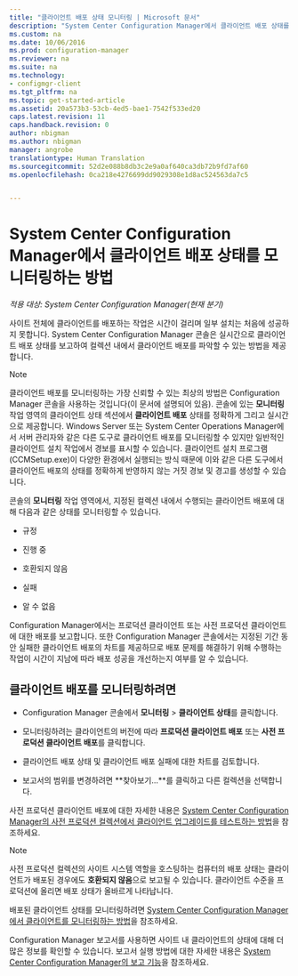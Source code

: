 ```yaml
---
title: "클라이언트 배포 상태 모니터링 | Microsoft 문서"
description: "System Center Configuration Manager에서 클라이언트 배포 상태를 모니터링합니다."
ms.custom: na
ms.date: 10/06/2016
ms.prod: configuration-manager
ms.reviewer: na
ms.suite: na
ms.technology:
- configmgr-client
ms.tgt_pltfrm: na
ms.topic: get-started-article
ms.assetid: 20a573b3-53cb-4ed5-bae1-7542f533ed20
caps.latest.revision: 11
caps.handback.revision: 0
author: nbigman
ms.author: nbigman
manager: angrobe
translationtype: Human Translation
ms.sourcegitcommit: 52d2e088b8db3c2e9a0af640ca3db72b9fd7af60
ms.openlocfilehash: 0ca218e4276699dd9029308e1d8ac524563da7c5


---
```

# <a name="how-to-monitor-client-deployment-status-in-system-center-configuration-manager"></a>System Center Configuration Manager에서 클라이언트 배포 상태를 모니터링하는 방법

*적용 대상: System Center Configuration Manager(현재 분기)*

사이트 전체에 클라이언트를 배포하는 작업은 시간이 걸리며 일부 설치는 처음에 성공하지 못합니다. System Center Configuration Manager 콘솔은 실시간으로 클라이언트 배포 상태를 보고하여 컬렉션 내에서 클라이언트 배포를 파악할 수 있는 방법을 제공합니다.  

> [!NOTE]  
>  클라이언트 배포를 모니터링하는 가장 신뢰할 수 있는 최상의 방법은 Configuration Manager 콘솔을 사용하는 것입니다(이 문서에 설명되어 있음). 콘솔에 있는 **모니터링** 작업 영역의 클라이언트 상태 섹션에서 **클라이언트 배포** 상태를 정확하게 그리고 실시간으로 제공합니다. Windows Server 또는 System Center Operations Manager에서 서버 관리자와 같은 다른 도구로 클라이언트 배포를 모니터링할 수 있지만 일반적인 클라이언트 설치 작업에서 경보를 표시할 수 있습니다. 클라이언트 설치 프로그램(CCMSetup.exe)이 다양한 환경에서 실행되는 방식 때문에 이와 같은 다른 도구에서 클라이언트 배포의 상태를 정확하게 반영하지 않는 거짓 경보 및 경고를 생성할 수 있습니다.  

 콘솔의 **모니터링** 작업 영역에서, 지정된 컬렉션 내에서 수행되는 클라이언트 배포에 대해 다음과 같은 상태를 모니터링할 수 있습니다.  

-   규정  

-   진행 중  

-   호환되지 않음  

-   실패  

-   알 수 없음  

 Configuration Manager에서는 프로덕션 클라이언트 또는 사전 프로덕션 클라이언트에 대한 배포를 보고합니다. 또한 Configuration Manager 콘솔에서는 지정된 기간 동안 실패한 클라이언트 배포의 차트를 제공하므로 배포 문제를 해결하기 위해 수행하는 작업이 시간이 지남에 따라 배포 성공을 개선하는지 여부를 알 수 있습니다.  

## <a name="to-monitor-client-deployments"></a>클라이언트 배포를 모니터링하려면  

-   Configuration Manager 콘솔에서 **모니터링** > **클라이언트 상태**를 클릭합니다.  

-   모니터링하려는 클라이언트의 버전에 따라 **프로덕션 클라이언트 배포** 또는 **사전 프로덕션 클라이언트 배포**를 클릭합니다.  

-   클라이언트 배포 상태 및 클라이언트 배포 실패에 대한 차트를 검토합니다.  

-   보고서의 범위를 변경하려면 **찾아보기...**를 클릭하고 다른 컬렉션을 선택합니다.  

 사전 프로덕션 클라이언트 배포에 대한 자세한 내용은 [System Center Configuration Manager의 사전 프로덕션 컬렉션에서 클라이언트 업그레이드를 테스트하는 방법](../../../core/clients/manage/upgrade/test-client-upgrades.md)을 참조하세요.

 > [!NOTE]
 > 사전 프로덕션 컬렉션의 사이트 시스템 역할을 호스팅하는 컴퓨터의 배포 상태는 클라이언트가 배포된 경우에도 **호환되지 않음**으로 보고될 수 있습니다. 클라이언트 수준을 프로덕션에 올리면 배포 상태가 올바르게 나타납니다.   

 배포된 클라이언트 상태를 모니터링하려면 [System Center Configuration Manager에서 클라이언트를 모니터링하는 방법](../../../core/clients/manage/monitor-clients.md)을 참조하세요.  

 Configuration Manager 보고서를 사용하면 사이트 내 클라이언트의 상태에 대해 더 많은 정보를 확인할 수 있습니다. 보고서 실행 방법에 대한 자세한 내용은 [System Center Configuration Manager의 보고 기능](../../../core/servers/manage/reporting.md)을 참조하세요.  



<!--HONumber=Jan17_HO1-->


